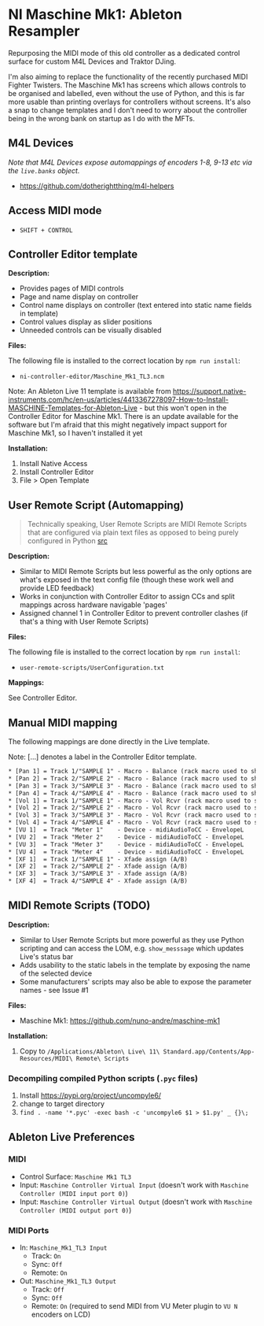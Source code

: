 # NI Maschine Mk1: Ableton Resampler

Repurposing the MIDI mode of this old controller as a dedicated control surface for custom M4L Devices and Traktor DJing.

I'm also aiming to replace the functionality of the recently purchased MIDI Fighter Twisters. The Maschine Mk1 has screens which allows controls to be organised and labelled, even without the use of Python, and this is far more usable than printing overlays for controllers without screens. It's also a snap to change templates and I don't need to worry about the controller being in the wrong bank on startup as I do with the MFTs.

## M4L Devices

*Note that M4L Devices expose automappings of encoders 1-8, 9-13 etc via the `live.banks` object.*

* <https://github.com/dotherightthing/m4l-helpers>

## Access MIDI mode

* `SHIFT + CONTROL`

## Controller Editor template

**Description:**

* Provides pages of MIDI controls
* Page and name display on controller
* Control name displays on controller (text entered into static name fields in template)
* Control values display as slider positions
* Unneeded controls can be visually disabled

**Files:**

The following file is installed to the correct location by `npm run install`:

* `ni-controller-editor/Maschine_Mk1_TL3.ncm`

Note: An Ableton Live 11 template is available from <https://support.native-instruments.com/hc/en-us/articles/4413367278097-How-to-Install-MASCHINE-Templates-for-Ableton-Live> - but this won't open in the Controller Editor for Maschine Mk1. There is an update available for the software but I'm afraid that this might negatively impact support for Maschine Mk1, so I haven't installed it yet

**Installation:**

1. Install Native Access
2. Install Controller Editor
3. File > Open Template

## User Remote Script (Automapping)

> Technically speaking, User Remote Scripts are MIDI Remote Scripts that are configured via plain text files as opposed to being purely configured in Python [src](https://forum.ableton.com/viewtopic.php?t=204880)

**Description:**

* Similar to MIDI Remote Scripts but less powerful as the only options are what's exposed in the text config file (though these work well and provide LED feedback)
* Works in conjunction with Controller Editor to assign CCs and split mappings across hardware navigable 'pages'
* Assigned channel 1 in Controller Editor to prevent controller clashes (if that's a thing with User Remote Scripts)

**Files:**

The following file is installed to the correct location by `npm run install`:

* `user-remote-scripts/UserConfiguration.txt`

**Mappings:**

See Controller Editor.

## Manual MIDI mapping

The following mappings are done directly in the Live template.

Note: [...] denotes a label in the Controller Editor template.

```txt
* [Pan 1] = Track 1/"SAMPLE 1" - Macro - Balance (rack macro used to share setting with Push2)
* [Pan 2] = Track 2/"SAMPLE 2" - Macro - Balance (rack macro used to share setting with Push2)
* [Pan 3] = Track 3/"SAMPLE 3" - Macro - Balance (rack macro used to share setting with Push2)
* [Pan 4] = Track 4/"SAMPLE 4" - Macro - Balance (rack macro used to share setting with Push2)
* [Vol 1] = Track 1/"SAMPLE 1" - Macro - Vol Rcvr (rack macro used to share setting with Push2)
* [Vol 2] = Track 2/"SAMPLE 2" - Macro - Vol Rcvr (rack macro used to share setting with Push2)
* [Vol 3] = Track 3/"SAMPLE 3" - Macro - Vol Rcvr (rack macro used to share setting with Push2)
* [Vol 4] = Track 4/"SAMPLE 4" - Macro - Vol Rcvr (rack macro used to share setting with Push2)
* [VU 1]  = Track "Meter 1"    - Device - midiAudioToCC - EnvelopeL
* [VU 2]  = Track "Meter 2"    - Device - midiAudioToCC - EnvelopeL
* [VU 3]  = Track "Meter 3"    - Device - midiAudioToCC - EnvelopeL
* [VU 4]  = Track "Meter 4"    - Device - midiAudioToCC - EnvelopeL
* [XF 1]  = Track 1/"SAMPLE 1" - Xfade assign (A/B)
* [XF 2]  = Track 2/"SAMPLE 2" - Xfade assign (A/B)
* [XF 3]  = Track 3/"SAMPLE 3" - Xfade assign (A/B)
* [XF 4]  = Track 4/"SAMPLE 4" - Xfade assign (A/B)
```

## MIDI Remote Scripts (TODO)

**Description:**

* Similar to User Remote Scripts but more powerful as they use Python scripting and can access the LOM, e.g. `show_messsage` which updates Live's status bar
* Adds usability to the static labels in the template by exposing the name of the selected device
* Some manufacturers' scripts may also be able to expose the parameter names - see Issue #1

**Files:**

* Maschine Mk1: <https://github.com/nuno-andre/maschine-mk1>

**Installation:**

1. Copy to `/Applications/Ableton\ Live\ 11\ Standard.app/Contents/App-Resources/MIDI\ Remote\ Scripts`

### Decompiling compiled Python scripts (`.pyc` files)

1. Install <https://pypi.org/project/uncompyle6/>
2. change to target directory
3. `find . -name '*.pyc' -exec bash -c 'uncompyle6 $1 > $1.py' _ {}\;`

## Ableton Live Preferences

### MIDI

* Control Surface: `Maschine Mk1 TL3`
* Input: `Maschine Controller Virtual Input` (doesn't work with `Maschine Controller (MIDI input port 0)`)
* Input: `Maschine Controller Virtual Output` (doesn't work with `Maschine Controller (MIDI output port 0)`)

### MIDI Ports

* In: `Maschine_Mk1_TL3 Input`
  * Track: `On`
  * Sync: `Off`
  * Remote: `On`
* Out: `Maschine_Mk1_TL3 Output`
  * Track: `Off`
  * Sync: `Off`
  * Remote: `On` (required to send MIDI from VU Meter plugin to `VU N` encoders on LCD)

